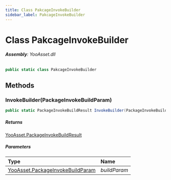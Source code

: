 ```yaml
---
title: Class PakcageInvokeBuilder
sidebar_label: PakcageInvokeBuilder
---
```

# Class PakcageInvokeBuilder


###### **Assembly**: YooAsset.dll

```csharp title="Declaration"
public static class PakcageInvokeBuilder
```
## Methods
### InvokeBuilder(PackageInvokeBuildParam)


```csharp title="Declaration"
public static PackageInvokeBuildResult InvokeBuilder(PackageInvokeBuildParam buildParam)
```

##### Returns

[YooAsset.PackageInvokeBuildResult](../YooAsset/PackageInvokeBuildResult.md)

##### Parameters

| Type | Name |
|:--- |:--- |
| [YooAsset.PackageInvokeBuildParam](../YooAsset/PackageInvokeBuildParam.md) | *buildParam* |

